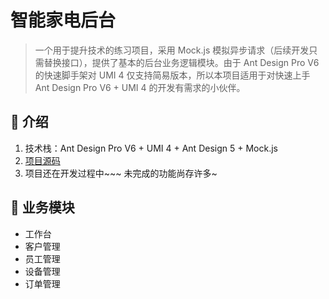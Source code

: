 # 智能家电后台

> 一个用于提升技术的练习项目，采用 Mock.js 模拟异步请求（后续开发只需替换接口），提供了基本的后台业务逻辑模块。由于 Ant Design Pro V6 的快速脚手架对 UMI 4 仅支持简易版本，所以本项目适用于对快速上手 Ant Design Pro V6 + UMI 4 的开发有需求的小伙伴。

## 📖 介绍

1. 技术栈：Ant Design Pro V6 + UMI 4 + Ant Design 5 + Mock.js
2. [项目源码](https://github.com/feifei128/smart-appliance-admin)
3. 项目还在开发过程中~~~ 未完成的功能尚存许多~

## 🔖 业务模块

- 工作台
- 客户管理
- 员工管理
- 设备管理
- 订单管理
